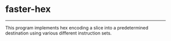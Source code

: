 # faster-hex

---

This program implements hex encoding a slice into a predetermined
destination using various different instruction sets.
